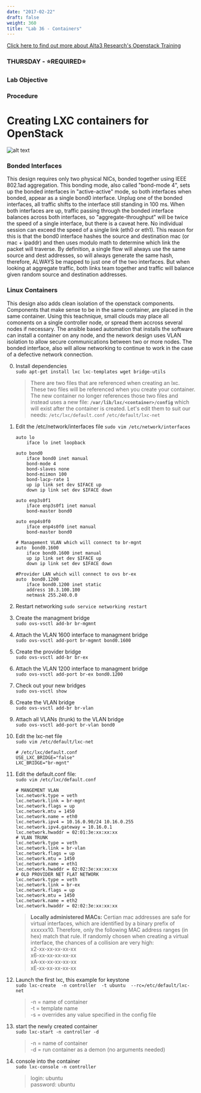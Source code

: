```yaml
---
date: "2017-02-22"
draft: false
weight: 360
title: "Lab 36 - Containers"
---
```

[Click here to find out more about Alta3 Research's Openstack Training](https://alta3.com/courses/openstack)

### THURSDAY - &#x2B50;REQUIRED&#x2B50;

### Lab Objective

### Procedure


# Creating LXC containers for OpenStack
![alt text](https://alta3.com/images/openstack_network_diagram.png "OpenStack networking using containers")
### Bonded Interfaces
This design requires only two physical NICs, bonded together using IEEE 802.1ad aggregation. This bonding mode, also called "bond-mode 4", sets up the bonded interfaces in "active-active" mode, so both interfaces when bonded, appear as a single bond0 interface. Unplug one of the bonded interfaces, all traffic shifts to the interface still standing in 100 ms. When both interfaces are up, traffic passing through the bonded interface balances across both interfaces, so "aggregate-throughput" will be twice the speed of a single interface, but there is a caveat here. No individual session can exceed the speed of a single link (eth0 or eth1). This reason for this is that the bond0 interface hashes the source and destination mac (or mac + ipaddr) and then uses modulo math to determine which link the packet will traverse. By definition, a single flow will always use the same source and dest addresses, so will always generate the same hash, therefore, ALWAYS be mapped to just one of the two interfaces. But when looking at aggregate traffic, both links team together and traffic will balance given random source and destination addresses.  
### Linux Containers
This design also adds clean isolation of the openstack components. Components that make sense to be in the same container, are placed in the same container. Using this teachnique, small clouds may place all comonents on a single controller node, or spread them accross several nodes if necessary. The ansible based automation that installs the software can install a container on any node, and the nework design uses VLAN isolation to allow secure communications between two or more nodes. The bonded interface, also will allow networking to continue to work in the case of a defective network connection.

0. Install dependencies  
    `sudo apt-get install lxc lxc-templates wget bridge-utils`
    > There are two files that are referenced when creating an lxc. These two files will be referenced when you create your container. The new container no longer references those two files and instead uses a new file: **`/var/lib/lxc/<container>/config`** which will exist after the container is created. 
    Let's edit them to suit our needs: 
    `/etc/lxc/default.conf`
    `/etc/default/lxc-net` 

0. Edit the /etc/network/interfaces file
    `sudo vim /etc/network/interfaces`
    ``` 
    auto lo
        iface lo inet loopback
    
    auto bond0
        iface bond0 inet manual
        bond-mode 4
        bond-slaves none
        bond-miimon 100
        bond-lacp-rate 1
        up ip link set dev $IFACE up
        down ip link set dev $IFACE down
    
    auto enp3s0f1
        iface enp3s0f1 inet manual
        bond-master bond0
    
    auto enp4s0f0
        iface enp4s0f0 inet manual
        bond-master bond0
    
    # Management VLAN which will connect to br-mgnt
    auto  bond0.1600
        iface bond0.1600 inet manual
        up ip link set dev $IFACE up
        down ip link set dev $IFACE down

    #Provider LAN which will connect to ovs br-ex
    auto  bond0.1200
        iface bond0.1200 inet static
        address 10.3.100.100
        netmask 255.240.0.0
    ```

0. Restart networking
  `sudo service networking restart`

0. Create the managment bridge  
   `sudo ovs-vsctl add-br br-mgmnt`  
   
0. Attach the VLAN 1600 interface to managment bridge  
    `sudo ovs-vsctl add-port br-mgmnt bond0.1600`  

0. Create the provider bridge  
    `sudo ovs-vsctl add-br br-ex`  

0. Attach the VLAN 1200 interface to managment bridge  
    `sudo ovs-vsctl add-port br-ex bond0.1200`  

0. Check out your new bridges  
    `sudo ovs-vsctl show`  
    
0. Create the VLAN bridge  
   `sudo ovs-vsctl add-br br-vlan`  

0. Attach all VLANs (trunk) to the VLAN bridge  
    `sudo ovs-vsctl add-port br-vlan bond0`
 
0. Edit the lxc-net file  
   `sudo vim /etc/default/lxc-net`  
   
    ```
    # /etc/lxc/default.conf
    USE_LXC_BRIDGE="false"
    LXC_BRIDGE="br-mgnt"
    ```

0. Edit the default.conf file:  
   `sudo vim /etc/lxc/default.conf`  
   
    ```
    # MANGEMENT VLAN
    lxc.network.type = veth
    lxc.network.link = br-mgnt
    lxc.network.flags = up
    lxc.network.mtu = 1450
    lxc.network.name = eth0
    lxc.network.ipv4 = 10.16.0.90/24 10.16.0.255
    lxc.network.ipv4.gateway = 10.16.0.1
    lxc.network.hwaddr = 02:01:3e:xx:xx:xx
    # VLAN TRUNK
    lxc.network.type = veth
    lxc.network.link = br-vlan
    lxc.network.flags = up
    lxc.network.mtu = 1450
    lxc.network.name = eth1
    lxc.network.hwaddr = 02:02:3e:xx:xx:xx
    # OLD PROVIDER NET FLAT NETWORK
    lxc.network.type = veth
    lxc.network.link = br-ex
    lxc.network.flags = up
    lxc.network.mtu = 1450
    lxc.network.name = eth2
    lxc.network.hwaddr = 02:02:3e:xx:xx:xx

    ```
    > **Locally administered MACs:** Certian mac addresses are safe for virtual interfaces, which are identified by a binary prefix of xxxxxx10. Therefore, only the following MAC address ranges (in hex) match that rule. If randomly chosen when creating a virtual interface, the chances of a collision are very high:  
x2-xx-xx-xx-xx-xx  
x6-xx-xx-xx-xx-xx  
xA-xx-xx-xx-xx-xx  
xE-xx-xx-xx-xx-xx 

0. Launch the first lxc, this example for keystone  
   `sudo lxc-create  -n controller  -t ubuntu  --rc=/etc/default/lxc-net`  
   
    > -n = name of container  
    -t = template name  
    -s = overrides any value specified in the config file  

0. start the newly created container  
   `sudo lxc-start -n controller -d` 
   
    > -n = name of container  
    -d = run container as a demon (no arguments needed)  
0. console into the container  
  `sudo lxc-console -n controller`  
  
    >  login: ubuntu  
    password: ubuntu
